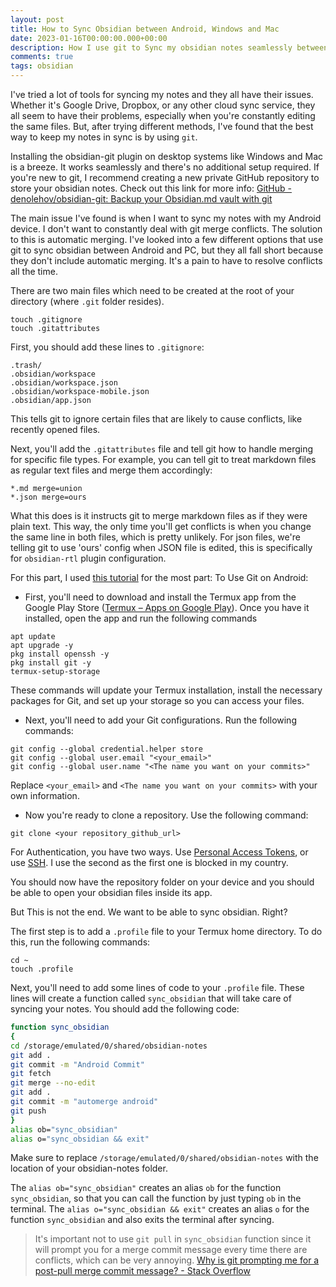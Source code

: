 ```yaml
---
layout: post
title: How to Sync Obsidian between Android, Windows and Mac
date: 2023-01-16T00:00:00.000+00:00
description: How I use git to Sync my obsidian notes seamlessly between all operating systems?
comments: true
tags: obsidian
---
```


I've tried a lot of tools for syncing my notes and they all have their issues. Whether it's Google Drive, Dropbox, or any other cloud sync service, they all seem to have their problems, especially when you're constantly editing the same files. But, after trying different methods, I've found that the best way to keep my notes in sync is by using `git`.

Installing the obsidian-git plugin on desktop systems like Windows and Mac is a breeze. It works seamlessly and there's no additional setup required. If you're new to git, I recommend creating a new private GitHub repository to store your obsidian notes. Check out this link for more info: [GitHub - denolehov/obsidian-git: Backup your Obsidian.md vault with git](https://github.com/denolehov/obsidian-git)

The main issue I've found is when I want to sync my notes with my Android device. I don't want to constantly deal with git merge conflicts. The solution to this is automatic merging. I've looked into a few different options that use git to sync obsidian between Android and PC, but they all fall short because they don't include automatic merging. It's a pain to have to resolve conflicts all the time.

There are two main files which need to be created at the root of your directory (where `.git` folder resides).
```
touch .gitignore
touch .gitattributes
```
First, you should add these lines to `.gitignore`:
```
.trash/
.obsidian/workspace
.obsidian/workspace.json
.obsidian/workspace-mobile.json
.obsidian/app.json
```
This tells git to ignore certain files that are likely to cause conflicts, like recently opened files.

Next, you'll add the `.gitattributes` file and tell git how to handle merging for specific file types. For example, you can tell git to treat markdown files as regular text files and merge them accordingly:
```
*.md merge=union
*.json merge=ours
```
What this does is it instructs git to merge markdown files as if they were plain text. This way, the only time you'll get conflicts is when you change the same line in both files, which is pretty unlikely. For json files, we're telling git to use 'ours' config when JSON file is edited, this is specifically for `obsidian-rtl` plugin configuration.

For this part, I used [this tutorial](https://gist.github.com/Makeshift/43c7ecb3f1c28a623ea4386552712114) for the most part: 
To Use Git on Android:
- First, you'll need to download and install the Termux app from the Google Play Store ([Termux – Apps on Google Play](https://play.google.com/store/apps/details?id=com.termux&hl=en_GB&gl=US)). Once you have it installed, open the app and run the following commands 
```
apt update
apt upgrade -y
pkg install openssh -y
pkg install git -y
termux-setup-storage
```
These commands will update your Termux installation, install the necessary packages for Git, and set up your storage so you can access your files.
- Next, you'll need to add your Git configurations. Run the following commands:
```
git config --global credential.helper store
git config --global user.email "<your_email>"
git config --global user.name "<The name you want on your commits>"
```
Replace `<your_email>` and `<The name you want on your commits>` with your own information.

- Now you're ready to clone a repository. Use the following command:
```
git clone <your repository_github_url>
```
For Authentication, you have two ways. Use [Personal Access Tokens](https://docs.github.com/en/authentication/keeping-your-account-and-data-secure/creating-a-personal-access-token), or use [SSH](https://docs.github.com/en/authentication/connecting-to-github-with-ssh). I use the second as the first one is blocked in my country. 

You should now have the repository folder on your device and you should be able to open your obsidian files inside its app.

But This is not the end. We want to be able to sync obsidian. Right?

The first step is to add a `.profile` file to your Termux home directory. To do this, run the following commands:
```
cd ~
touch .profile
```
Next, you'll need to add some lines of code to your `.profile` file. These lines will create a function called `sync_obsidian` that will take care of syncing your notes. You should add the following code:
```bash
function sync_obsidian
{
cd /storage/emulated/0/shared/obsidian-notes
git add .
git commit -m "Android Commit"
git fetch
git merge --no-edit
git add .
git commit -m "automerge android"
git push
}
alias ob="sync_obsidian"
alias o="sync_obsidian && exit"
```
Make sure to replace `/storage/emulated/0/shared/obsidian-notes` with the location of your obsidian-notes folder.

The `alias ob="sync_obsidian"` creates an alias `ob` for the function `sync_obsidian`, so that you can call the function by just typing `ob` in the terminal. The `alias o="sync_obsidian && exit"` creates an alias `o` for the function `sync_obsidian` and also exits the terminal after syncing. 

> It's important not to use `git pull` in `sync_obsidian` function since it will prompt you for a merge commit message every time there are conflicts, which can be very annoying. [Why is git prompting me for a post-pull merge commit message? - Stack Overflow](https://stackoverflow.com/questions/11744081/why-is-git-prompting-me-for-a-post-pull-merge-commit-message)


